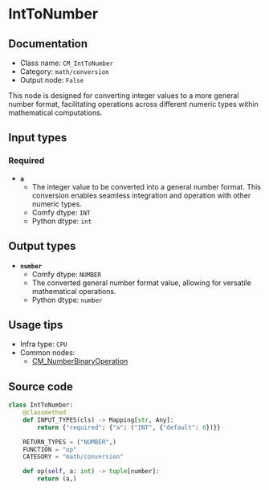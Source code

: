 # IntToNumber
## Documentation
- Class name: `CM_IntToNumber`
- Category: `math/conversion`
- Output node: `False`

This node is designed for converting integer values to a more general number format, facilitating operations across different numeric types within mathematical computations.
## Input types
### Required
- **`a`**
    - The integer value to be converted into a general number format. This conversion enables seamless integration and operation with other numeric types.
    - Comfy dtype: `INT`
    - Python dtype: `int`
## Output types
- **`number`**
    - Comfy dtype: `NUMBER`
    - The converted general number format value, allowing for versatile mathematical operations.
    - Python dtype: `number`
## Usage tips
- Infra type: `CPU`
- Common nodes:
    - [CM_NumberBinaryOperation](../../ComfyMath/Nodes/CM_NumberBinaryOperation.md)



## Source code
```python
class IntToNumber:
    @classmethod
    def INPUT_TYPES(cls) -> Mapping[str, Any]:
        return {"required": {"a": ("INT", {"default": 0})}}

    RETURN_TYPES = ("NUMBER",)
    FUNCTION = "op"
    CATEGORY = "math/conversion"

    def op(self, a: int) -> tuple[number]:
        return (a,)

```
